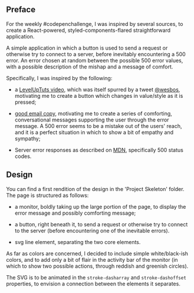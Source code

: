 <!-- Link to the work-in-progress pen right [here](). -->

## Preface

For the weekly #codepenchallenge, I was inspired by several sources, to create a React-powered, styled-components-flared straightforward application.

A simple application in which a button is used to send a request or otherwise try to connect to a server, before inevitably encountering a 500 error. An error chosen at random between the possible 500 error values, with a possible description of the mishap and a message of comfort.

Specifically, I was inspired by the following:

- a [LevelUpTuts video](https://www.youtube.com/watch?v=M24k18agaso), which was itself spurred by a tweet [@wesbos](https://twitter.com/wesbos/status/952935092774633472?lang=en), motivating me to create a button which changes in value/style as it is pressed;

- [good email copy](https://www.goodemailcopy.com/), motivating me to create a series of comforting, conversational messages supporting the user through the error message. A 500 error seems to be a mistake out of the users' reach, and it is a perfect situation in which to show a bit of empathy and sympathy;

- Server error responses as described on [MDN](https://developer.mozilla.org/en-US/docs/Web/HTTP/Status#Server_error_responses), specifically 500 status codes.


## Design

You can find a first rendition of the design in the 'Project Skeleton' folder. The page is structured as follows:

- a monitor, boldly taking up the large portion of the page, to display the error message and possibly comforting message;

- a button, right beneath it, to send a request or otherwise try to connect to the server (before encountering one of the inevitable errors).

- svg line element, separating the two core elements.

As far as colors are concerned, I decided to include simple white/black-ish colors, and to add only a bit of flair in the activity bar of the monitor (in which to show two possible actions, through reddish and greenish circles).

The SVG is to be animated in the `stroke-dasharray` and `stroke-dashoffset` properties, to envision a connection between the elements it separates.